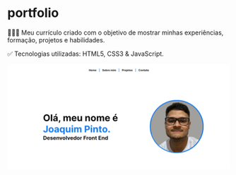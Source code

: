 # portfolio
👨🏻‍💻 Meu currículo criado com o objetivo de mostrar minhas experiências, formação, projetos e habilidades.

✅ Tecnologias utilizadas: HTML5, CSS3 & JavaScript.

<img src="assets/img/portfolio-print-screen-page.png" alt="Print Screen Page">